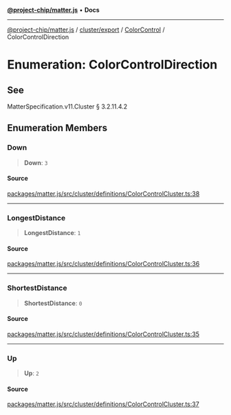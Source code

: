 [**@project-chip/matter.js**](../../../../../README.md) • **Docs**

***

[@project-chip/matter.js](../../../../../modules.md) / [cluster/export](../../../README.md) / [ColorControl](../README.md) / ColorControlDirection

# Enumeration: ColorControlDirection

## See

MatterSpecification.v11.Cluster § 3.2.11.4.2

## Enumeration Members

### Down

> **Down**: `3`

#### Source

[packages/matter.js/src/cluster/definitions/ColorControlCluster.ts:38](https://github.com/project-chip/matter.js/blob/7a8cbb56b87d4ccf34bec5a9a95ab40a1711324f/packages/matter.js/src/cluster/definitions/ColorControlCluster.ts#L38)

***

### LongestDistance

> **LongestDistance**: `1`

#### Source

[packages/matter.js/src/cluster/definitions/ColorControlCluster.ts:36](https://github.com/project-chip/matter.js/blob/7a8cbb56b87d4ccf34bec5a9a95ab40a1711324f/packages/matter.js/src/cluster/definitions/ColorControlCluster.ts#L36)

***

### ShortestDistance

> **ShortestDistance**: `0`

#### Source

[packages/matter.js/src/cluster/definitions/ColorControlCluster.ts:35](https://github.com/project-chip/matter.js/blob/7a8cbb56b87d4ccf34bec5a9a95ab40a1711324f/packages/matter.js/src/cluster/definitions/ColorControlCluster.ts#L35)

***

### Up

> **Up**: `2`

#### Source

[packages/matter.js/src/cluster/definitions/ColorControlCluster.ts:37](https://github.com/project-chip/matter.js/blob/7a8cbb56b87d4ccf34bec5a9a95ab40a1711324f/packages/matter.js/src/cluster/definitions/ColorControlCluster.ts#L37)
